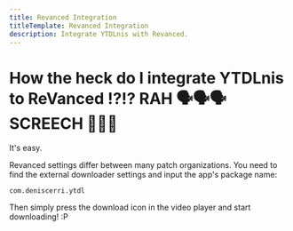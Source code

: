 ```yaml
---
title: Revanced Integration
titleTemplate: Revanced Integration
description: Integrate YTDLnis with Revanced.
---
```


# How the heck do I integrate YTDLnis to ReVanced ⁉️⁉️ RAH 🗣️🗣️🗣️ SCREECH 🦅🦅🦅
It's easy.

Revanced settings differ between many patch organizations. You need to find the external downloader settings and input the app's package name:

`com.deniscerri.ytdl`

Then simply press the download icon in the video player and start downloading! :P